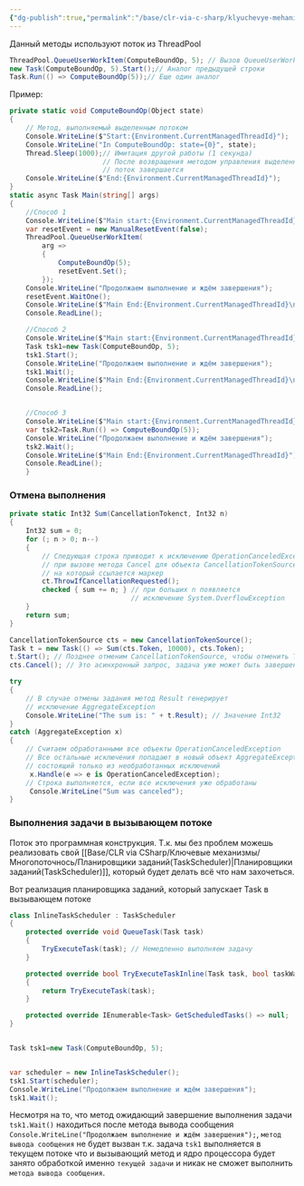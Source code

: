 ```yaml
---
{"dg-publish":true,"permalink":"/base/clr-via-c-sharp/klyuchevye-mehanizmy/mnogopotochnos/task-i-thread-pool/"}
---
```


Данный методы используют поток из ThreadPool

```csharp
ThreadPool.QueueUserWorkItem(ComputeBoundOp, 5); // Вызов QueueUserWorkItem
new Task(ComputeBoundOp, 5).Start();// Аналог предыдущей строки
Task.Run(() => ComputeBoundOp(5));// Еще один аналог
```

Пример:
```csharp
private static void ComputeBoundOp(Object state)
{
	// Метод, выполняемый выделенным потоком
	Console.WriteLine($"Start:{Environment.CurrentManagedThreadId}");
	Console.WriteLine("In ComputeBoundOp: state={0}", state);
	Thread.Sleep(1000);// Имитация другой работы (1 секунда)
					   // После возвращения методом управления выделенный 
					   // поток завершается
	Console.WriteLine($"End:{Environment.CurrentManagedThreadId}");
}
static async Task Main(string[] args)
{
	//Способ 1
	Console.WriteLine($"Main start:{Environment.CurrentManagedThreadId}");
	var resetEvent = new ManualResetEvent(false);
	ThreadPool.QueueUserWorkItem(
		arg =>
		{
			ComputeBoundOp(5);
			resetEvent.Set();
		});
	Console.WriteLine("Продолжаем выполнение и ждём завершения");
	resetEvent.WaitOne();
	Console.WriteLine($"Main End:{Environment.CurrentManagedThreadId}\n");
	Console.ReadLine();

	//Способ 2
	Console.WriteLine($"Main start:{Environment.CurrentManagedThreadId}");
	Task tsk1=new Task(ComputeBoundOp, 5);
	tsk1.Start();
	Console.WriteLine("Продолжаем выполнение и ждём завершения");
	tsk1.Wait();
	Console.WriteLine($"Main End:{Environment.CurrentManagedThreadId}\n");
	Console.ReadLine();


	//Способ 3
	Console.WriteLine($"Main start:{Environment.CurrentManagedThreadId}\n");
	var tsk2=Task.Run(() => ComputeBoundOp(5));
	Console.WriteLine("Продолжаем выполнение и ждём завершения");
	tsk2.Wait();
	Console.WriteLine($"Main End:{Environment.CurrentManagedThreadId}");
	Console.ReadLine();
	}
```

### Отмена выполнения

```csharp
private static Int32 Sum(CancellationTokenct, Int32 n)
{
	Int32 sum = 0;
	for (; n > 0; n--)
	{
		// Следующая строка приводит к исключению OperationCanceledException
		// при вызове метода Cancel для объекта CancellationTokenSource,
		// на который ссылается маркер
		ct.ThrowIfCancellationRequested();
		checked { sum += n; } // при больших n появляется
							  // исключение System.OverflowException
	}
	return sum;
}

CancellationTokenSource cts = new CancellationTokenSource(); 
Task t = new Task(() => Sum(cts.Token, 10000), cts.Token); 
t.Start(); // Позднее отменим CancellationTokenSource, чтобы отменить Task 
cts.Cancel(); // Это асинхронный запрос, задача уже может быть завершена

try 
{
	// В случае отмены задания метод Result генерирует
	// исключение AggregateException
	Console.WriteLine("The sum is: " + t.Result); // Значение Int32
}
catch (AggregateException x) 
{
	// Считаем обработанными все объекты OperationCanceledException
	// Все остальные исключения попадают в новый объект AggregateException,
	// состоящий только из необработанных исключений
	 x.Handle(e => e is OperationCanceledException);
	// Строка выполняется, если все исключения уже обработаны
	 Console.WriteLine("Sum was canceled");
}
```

### Выполнения задачи в вызывающем потоке
Поток это программная конструкция. Т.к. мы без проблем можешь реализовать свой [[Base/CLR via CSharp/Ключевые механизмы/Многопоточнось/Планировщики заданий(TaskScheduler)\|Планировщики заданий(TaskScheduler)]], который будет делать всё что нам захочеться.

Вот реализация планировщика заданий, который запускает Task в вызывающем потоке
```csharp
class InlineTaskScheduler : TaskScheduler
{
	protected override void QueueTask(Task task)
	{
		TryExecuteTask(task); // Немедленно выполняем задачу
	}

	protected override bool TryExecuteTaskInline(Task task, bool taskWasPreviouslyQueued)
	{
		return TryExecuteTask(task);
	}

	protected override IEnumerable<Task> GetScheduledTasks() => null;
}


Task tsk1=new Task(ComputeBoundOp, 5);


var scheduler = new InlineTaskScheduler();
tsk1.Start(scheduler);
Console.WriteLine("Продолжаем выполнение и ждём завершения");
tsk1.Wait();
```

Несмотря на то, что метод ожидающий завершение выполнения задачи `tsk1.Wait()` находиться после метода вывода сообщения `Console.WriteLine("Продолжаем выполнение и ждём завершения");`, `метод вывода сообщения` не будет вызван т.к. задача `tsk1` выполняется в текущем потоке что и вызывающий метод и ядро процессора будет занято обработкой именно `текущей задачи` и никак не сможет выполнить `метода вывода сообщения`.